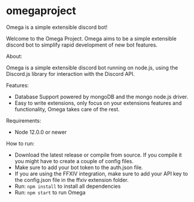 # omegaproject
Omega is a simple extensible discord bot!

Welcome to the Omega Project. 
Omega aims to be a simple extensible discord bot to simplify rapid development of new bot features.

About:

Omega is a simple extensible discord bot running on node.js, 
using the Discord.js library for interaction with the Discord API.

Features: 
- Database Support powered by mongoDB and the mongo node.js driver.
- Easy to write extensions, only focus on your extensions features and functionality, Omega takes care of the rest.

Requirements:
- Node 12.0.0 or newer

How to run:
- Download the latest release or compile from source. If you compile it you might have to create a couple of config files.
- Make sure to add your bot token to the auth.json file.
- If you are using the FFXIV integration, make sure to add your API key to the config.json file in the ffxiv extension folder.
- Run: `npm install` to install all dependencies
- Run: `npm start` to run Omega